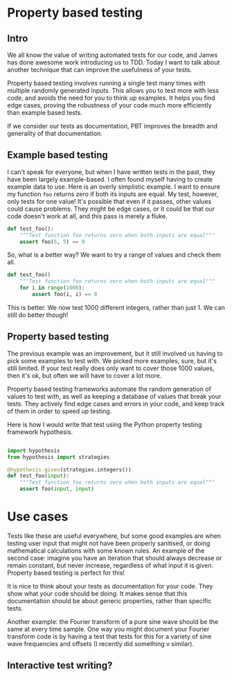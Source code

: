 # Property based testing


## Intro

We all know the value of writing automated tests for our code, and James has 
done awesome work introducing us to TDD.  Today I want to talk about another 
technique that can improve the usefulness of your tests.

Property based testing involves running a single test many times with multiple 
randomly generated inputs.  This allows you to test more with less code, and 
avoids the need for you to think up examples.  It helps you find edge cases, 
proving the robustness of your code much more efficiently than example based 
tests.

If we consider our tests as documentation, PBT improves the breadth and 
generality of that documentation.


## Example based testing

I can't speak for everyone, but when I have written tests in the past, they 
have been largely example-based.  I often found myself having to create example 
data to use.  Here is an overly simplistic example.  I want to ensure my 
function `foo` returns zero if both its inputs are equal.  My test, however, 
only tests for one value!  It's possible that even if it passes, other values 
could cause problems.  They might be edge cases, or it could be that our code 
doesn't work at all, and this pass is merely a fluke.

```python
def test_foo():
    """Test function foo returns zero when both inputs are equal"""
    assert foo(5, 5) == 0
```

So, what is a better way?  We want to try a range of values and check them all.

```python
def test_foo()
    """Test function foo returns zero when both inputs are equal"""
    for i in range(1000):
        assert foo(i, i) == 0
```

This is better.  We now test 1000 different integers, rather than just 1.  We 
can still do better though!


## Property based testing

The previous example was an improvement, but it still involved us having to 
pick some examples to test with.  We picked more examples, sure, but it's still 
limited.  If your test really does only want to cover those 1000 values, then 
it's ok, but often we will have to cover a lot more.

Property based testing frameworks automate the random generation of values to 
test with, as well as keeping a database of values that break your tests.  They 
actively find edge cases and errors in your code, and keep track of them in 
order to speed up testing.

Here is how I would write that test using the Python property testing framework 
hypothesis.

```python

import hypothesis
from hypothesis import strategies

@hypothesis.given(strategies.integers())
def test_foo(input):
    """Test function foo returns zero when both inputs are equal"""
    assert foo(input, input)
```

# Use cases

Tests like these are useful everywhere, but some good examples are when testing 
user input that might not have been properly sanitised, or doing mathematical 
calculations with some known rules.  An example of the second case: imagine you 
have an iteration that should always decrease or remain constant, but never 
increase, regardless of what input it is given.  Property based testing is 
perfect for this!

It is nice to think about your tests as documentation for your code.  They show 
what your code should be doing.  It makes sense that this documentation should 
be about generic properties, rather than specific tests.

Another example: the Fourier transform of a pure sine wave should be the same 
at every time sample.  One way you might document your Fourier transform code 
is by having a test that tests for this for a variety of sine wave frequencies 
and offsets (I recently did something v similar).

## Interactive test writing?
